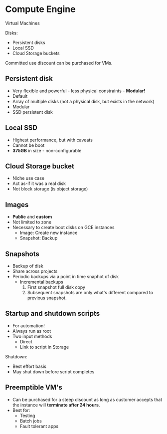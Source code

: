 # Compute Engine

Virtual Machines

Disks:
- Persistent disks
- Local SSD
- Cloud Storage buckets

Committed use discount can be purchased for VMs.

## Persistent disk

- Very flexible and powerful - less physical constraints - **Modular!**
- Default
- Array of multiple disks (not a physical disk, but exists in the network)
- Modular
- SSD persistent disk

## Local SSD

- Highest performance, but with caveats
- Cannot be boot
- **375GB** in size - non-configurable

## Cloud Storage bucket

- Niche use case
- Act as-if it was a real disk
- Not block storage (is object storage)

## Images

- **Public** and **custom**
- Not limited to zone
- Necessary to create boot disks on GCE instances
  - Image: Create new instance
  - Snapshot: Backup

## Snapshots

- Backup of disk
- Share across projects
- Periodic backups via a point in time snaphot of disk
  - Incremental backups
    1. First snapshot full disk copy
    2. Subsequent snapshots are only what's different compared to previous snapshot.

## Startup and shutdown scripts

- For automation!
- Always run as root
- Two input methods
  - Direct
  - Link to script in Storage

Shutdown:

- Best effort basis
- May shut down before script completes

## Preemptible VM's

- Can be purchased for a steep discount as long as customer accepts that the instance will **terminate after 24 hours**.
- Best for:
  - Testing
  - Batch jobs
  - Fault tolerant apps
